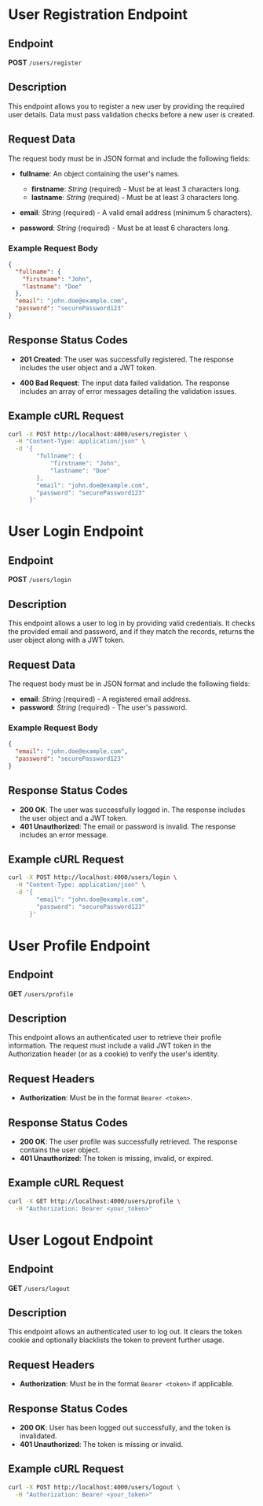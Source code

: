 # User Registration Endpoint

## Endpoint
**POST** `/users/register`

## Description
This endpoint allows you to register a new user by providing the required user details. Data must pass validation checks before a new user is created.

## Request Data
The request body must be in JSON format and include the following fields:

- **fullname**: An object containing the user's names.
  - **firstname**: *String* (required) - Must be at least 3 characters long.
  - **lastname**: *String* (required) - Must be at least 3 characters long.

- **email**: *String* (required) - A valid email address (minimum 5 characters).

- **password**: *String* (required) - Must be at least 6 characters long.

### Example Request Body
```json
{
  "fullname": {
    "firstname": "John",
    "lastname": "Doe"
  },
  "email": "john.doe@example.com",
  "password": "securePassword123"
}
```

## Response Status Codes

- **201 Created**: The user was successfully registered. The response includes the user object and a JWT token.

- **400 Bad Request**: The input data failed validation. The response includes an array of error messages detailing the validation issues.

## Example cURL Request
```bash
curl -X POST http://localhost:4000/users/register \
  -H "Content-Type: application/json" \
  -d '{
        "fullname": {
            "firstname": "John",
            "lastname": "Doe"
        },
        "email": "john.doe@example.com",
        "password": "securePassword123"
      }'
```

# User Login Endpoint

## Endpoint
**POST** `/users/login`

## Description
This endpoint allows a user to log in by providing valid credentials. It checks the provided email and password, and if they match the records, returns the user object along with a JWT token.

## Request Data
The request body must be in JSON format and include the following fields:

- **email**: *String* (required) - A registered email address.
- **password**: *String* (required) - The user's password.

### Example Request Body
```json
{
  "email": "john.doe@example.com",
  "password": "securePassword123"
}
```

## Response Status Codes

- **200 OK**: The user was successfully logged in. The response includes the user object and a JWT token.
- **401 Unauthorized**: The email or password is invalid. The response includes an error message.

## Example cURL Request
```bash
curl -X POST http://localhost:4000/users/login \
  -H "Content-Type: application/json" \
  -d '{
        "email": "john.doe@example.com",
        "password": "securePassword123"
      }'
```

# User Profile Endpoint

## Endpoint
**GET** `/users/profile`

## Description
This endpoint allows an authenticated user to retrieve their profile information. The request must include a valid JWT token in the Authorization header (or as a cookie) to verify the user's identity.

## Request Headers

- **Authorization**: Must be in the format `Bearer <token>`.

## Response Status Codes

- **200 OK**: The user profile was successfully retrieved. The response contains the user object.
- **401 Unauthorized**: The token is missing, invalid, or expired.

## Example cURL Request
```bash
curl -X GET http://localhost:4000/users/profile \
  -H "Authorization: Bearer <your_token>"
```

# User Logout Endpoint

## Endpoint
**GET** `/users/logout`

## Description
This endpoint allows an authenticated user to log out. It clears the token cookie and optionally blacklists the token to prevent further usage.

## Request Headers

- **Authorization**: Must be in the format `Bearer <token>` if applicable.

## Response Status Codes

- **200 OK**: User has been logged out successfully, and the token is invalidated.
- **401 Unauthorized**: The token is missing or invalid.

## Example cURL Request
```bash
curl -X POST http://localhost:4000/users/logout \
  -H "Authorization: Bearer <your_token>"
```
